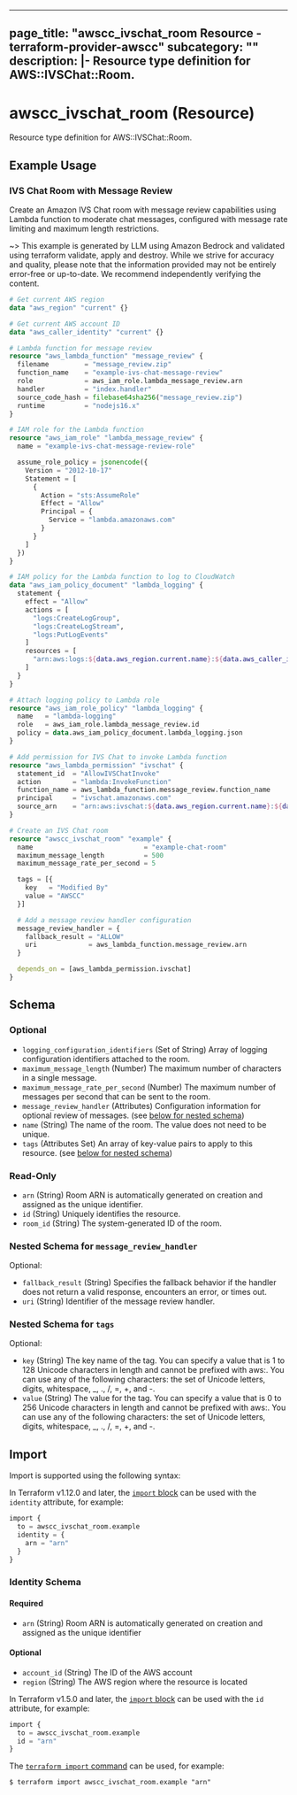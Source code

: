 
---
page_title: "awscc_ivschat_room Resource - terraform-provider-awscc"
subcategory: ""
description: |-
  Resource type definition for AWS::IVSChat::Room.
---

# awscc_ivschat_room (Resource)

Resource type definition for AWS::IVSChat::Room.

## Example Usage

### IVS Chat Room with Message Review

Create an Amazon IVS Chat room with message review capabilities using Lambda function to moderate chat messages, configured with message rate limiting and maximum length restrictions.

~> This example is generated by LLM using Amazon Bedrock and validated using terraform validate, apply and destroy. While we strive for accuracy and quality, please note that the information provided may not be entirely error-free or up-to-date. We recommend independently verifying the content.

```terraform
# Get current AWS region
data "aws_region" "current" {}

# Get current AWS account ID
data "aws_caller_identity" "current" {}

# Lambda function for message review
resource "aws_lambda_function" "message_review" {
  filename         = "message_review.zip"
  function_name    = "example-ivs-chat-message-review"
  role             = aws_iam_role.lambda_message_review.arn
  handler          = "index.handler"
  source_code_hash = filebase64sha256("message_review.zip")
  runtime          = "nodejs16.x"
}

# IAM role for the Lambda function
resource "aws_iam_role" "lambda_message_review" {
  name = "example-ivs-chat-message-review-role"

  assume_role_policy = jsonencode({
    Version = "2012-10-17"
    Statement = [
      {
        Action = "sts:AssumeRole"
        Effect = "Allow"
        Principal = {
          Service = "lambda.amazonaws.com"
        }
      }
    ]
  })
}

# IAM policy for the Lambda function to log to CloudWatch
data "aws_iam_policy_document" "lambda_logging" {
  statement {
    effect = "Allow"
    actions = [
      "logs:CreateLogGroup",
      "logs:CreateLogStream",
      "logs:PutLogEvents"
    ]
    resources = [
      "arn:aws:logs:${data.aws_region.current.name}:${data.aws_caller_identity.current.account_id}:log-group:/aws/lambda/${aws_lambda_function.message_review.function_name}:*"
    ]
  }
}

# Attach logging policy to Lambda role
resource "aws_iam_role_policy" "lambda_logging" {
  name   = "lambda-logging"
  role   = aws_iam_role.lambda_message_review.id
  policy = data.aws_iam_policy_document.lambda_logging.json
}

# Add permission for IVS Chat to invoke Lambda function
resource "aws_lambda_permission" "ivschat" {
  statement_id  = "AllowIVSChatInvoke"
  action        = "lambda:InvokeFunction"
  function_name = aws_lambda_function.message_review.function_name
  principal     = "ivschat.amazonaws.com"
  source_arn    = "arn:aws:ivschat:${data.aws_region.current.name}:${data.aws_caller_identity.current.account_id}:room/*"
}

# Create an IVS Chat room
resource "awscc_ivschat_room" "example" {
  name                            = "example-chat-room"
  maximum_message_length          = 500
  maximum_message_rate_per_second = 5

  tags = [{
    key   = "Modified By"
    value = "AWSCC"
  }]

  # Add a message review handler configuration
  message_review_handler = {
    fallback_result = "ALLOW"
    uri             = aws_lambda_function.message_review.arn
  }

  depends_on = [aws_lambda_permission.ivschat]
}
```

<!-- schema generated by tfplugindocs -->
## Schema

### Optional

- `logging_configuration_identifiers` (Set of String) Array of logging configuration identifiers attached to the room.
- `maximum_message_length` (Number) The maximum number of characters in a single message.
- `maximum_message_rate_per_second` (Number) The maximum number of messages per second that can be sent to the room.
- `message_review_handler` (Attributes) Configuration information for optional review of messages. (see [below for nested schema](#nestedatt--message_review_handler))
- `name` (String) The name of the room. The value does not need to be unique.
- `tags` (Attributes Set) An array of key-value pairs to apply to this resource. (see [below for nested schema](#nestedatt--tags))

### Read-Only

- `arn` (String) Room ARN is automatically generated on creation and assigned as the unique identifier.
- `id` (String) Uniquely identifies the resource.
- `room_id` (String) The system-generated ID of the room.

<a id="nestedatt--message_review_handler"></a>
### Nested Schema for `message_review_handler`

Optional:

- `fallback_result` (String) Specifies the fallback behavior if the handler does not return a valid response, encounters an error, or times out.
- `uri` (String) Identifier of the message review handler.


<a id="nestedatt--tags"></a>
### Nested Schema for `tags`

Optional:

- `key` (String) The key name of the tag. You can specify a value that is 1 to 128 Unicode characters in length and cannot be prefixed with aws:. You can use any of the following characters: the set of Unicode letters, digits, whitespace, _, ., /, =, +, and -.
- `value` (String) The value for the tag. You can specify a value that is 0 to 256 Unicode characters in length and cannot be prefixed with aws:. You can use any of the following characters: the set of Unicode letters, digits, whitespace, _, ., /, =, +, and -.

## Import

Import is supported using the following syntax:

In Terraform v1.12.0 and later, the [`import` block](https://developer.hashicorp.com/terraform/language/import) can be used with the `identity` attribute, for example:

```terraform
import {
  to = awscc_ivschat_room.example
  identity = {
    arn = "arn"
  }
}
```

<!-- schema generated by tfplugindocs -->
### Identity Schema

#### Required

- `arn` (String) Room ARN is automatically generated on creation and assigned as the unique identifier

#### Optional

- `account_id` (String) The ID of the AWS account
- `region` (String) The AWS region where the resource is located

In Terraform v1.5.0 and later, the [`import` block](https://developer.hashicorp.com/terraform/language/import) can be used with the `id` attribute, for example:

```terraform
import {
  to = awscc_ivschat_room.example
  id = "arn"
}
```

The [`terraform import` command](https://developer.hashicorp.com/terraform/cli/commands/import) can be used, for example:

```shell
$ terraform import awscc_ivschat_room.example "arn"
```
